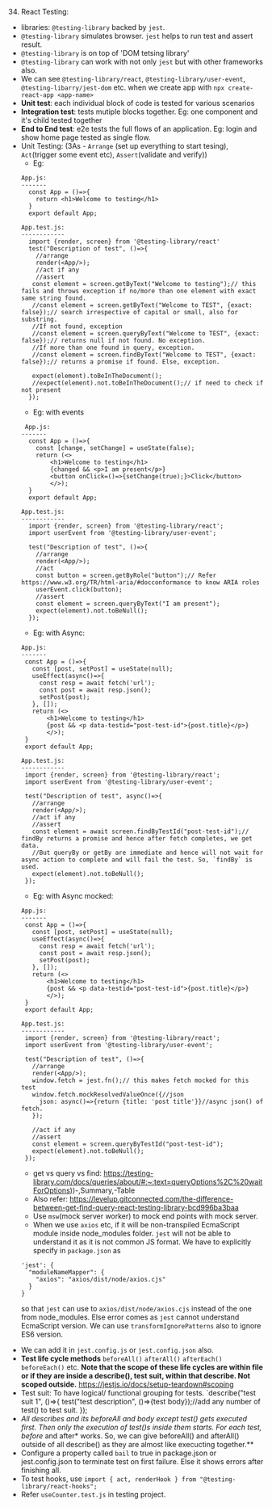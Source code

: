 
34. React Testing:
  - libraries: `@testing-library` backed by `jest`. 
  - `@testing-library` simulates browser. `jest` helps to run test and assert result.
  - `@testing-library` is on top of 'DOM tetsing library'
  - `@testing-library` can work with not only `jest` but with other frameworks also.
  - We can see `@testing-library/react`, `@testing-library/user-event`, `@testing-libarry/jest-dom` etc.
    when we create app with `npx create-react-app <app-name>`
  - **Unit test**: each individual block of code is tested for various scenarios
  - **Integration test**: tests mutiple blocks together. Eg: one component and it's child tested together
  - **End to End test**: e2e tests the full flows of an application. Eg: login and show home page tested as single flow.
  - Unit Testing: (3As - `Arrange` (set up everything to start tesing), `Act`(trigger some event etc), `Assert`(validate and verify))
    * Eg:
    ```
    App.js:
    -------
      const App = ()=>{
        return <h1>Welcome to testing</h1>
      }
      export default App;
      
    App.test.js:
    ------------
      import {render, screen} from '@testing-library/react'
      test("Description of test", ()=>{
        //arrange
        render(<App/>);
        //act if any
        //assert
       const element = screen.getByText("Welcome to testing");// this fails and throws exception if no/more than one element with exact same string found.
       //const element = screen.getByText("Welcome to TEST", {exact: false});// search irrespective of capital or small, also for substring. 
       //If not found, exception
       //const element = screen.queryByText("Welcome to TEST", {exact: false});// returns null if not found. No exception.
       //If more than one found in query, exception.
       //const element = screen.findByText("Welcome to TEST", {exact: false});// returns a promise if found. Else, exception.
       
       expect(element).toBeInTheDocument();
       //expect(element).not.toBeInTheDocument();// if need to check if not present
      });
    
    ```
      * Eg: with events
    ```
     App.js:
    -------
      const App = ()=>{
        const [change, setChange] = useState(false);
        return (<>
            <h1>Welcome to testing</h1>
            {changed && <p>I am present</p>}
            <button onClick=()=>{setChange(true);}>Click</button>
            </>);
      }
      export default App;
      
    App.test.js:
    ------------
      import {render, screen} from '@testing-library/react';
      import userEvent from '@testing-library/user-event';
      
      test("Description of test", ()=>{
        //arrange
        render(<App/>);
        //act
        const button = screen.getByRole("button");// Refer https://www.w3.org/TR/html-aria/#docconformance to know ARIA roles
        userEvent.click(button);
        //assert
        const element = screen.queryByText("I am present");
        expect(element).not.toBeNull();
      });
    
    ```
    * Eg: with Async:
     ```
     App.js:
    -------
      const App = ()=>{
        const [post, setPost] = useState(null);
        useEffect(async()=>{
          const resp = await fetch('url');
          const post = await resp.json();
          setPost(post);
        }, []);
        return (<>
            <h1>Welcome to testing</h1>
            {post && <p data-testid="post-test-id">{post.title}</p>}
            </>);
      }
      export default App;
      
    App.test.js:
    ------------
      import {render, screen} from '@testing-library/react';
      import userEvent from '@testing-library/user-event';
      
      test("Description of test", async()=>{
        //arrange
        render(<App/>);   
        //act if any
        //assert
        const element = await screen.findByTestId("post-test-id");// findBy returns a promise and hence after fetch completes, we get data.
        //But queryBy or getBy are immediate and hence will not wait for async action to complete and will fail the test. So, `findBy` is used.
        expect(element).not.toBeNull();
      });
    
    ```
    * Eg: with Async mocked:
     ```
     App.js:
    -------
      const App = ()=>{
        const [post, setPost] = useState(null);
        useEffect(async()=>{
          const resp = await fetch('url');
          const post = await resp.json();
          setPost(post);
        }, []);
        return (<>
            <h1>Welcome to testing</h1>
            {post && <p data-testid="post-test-id">{post.title}</p>}
            </>);
      }
      export default App;
      
    App.test.js:
    ------------
      import {render, screen} from '@testing-library/react';
      import userEvent from '@testing-library/user-event';
      
      test("Description of test", ()=>{
        //arrange
        render(<App/>);
        window.fetch = jest.fn();// this makes fetch mocked for this test
        window.fetch.mockResolvedValueOnce({//json
          json: async()=>{return {title: 'post title'}}//async json() of fetch.
        });
        
        //act if any
        //assert
        const element = screen.queryByTestId("post-test-id");
        expect(element).not.toBeNull();
      });
    
    ```
    * get vs query vs find: https://testing-library.com/docs/queries/about/#:~:text=queryOptions%2C%20waitForOptions))-,Summary,-Table
    * Also refer: https://levelup.gitconnected.com/the-difference-between-get-find-query-react-testing-library-bcd996ba3baa
    * Use `msw`(mock server worker) to mock end points with mock server.
    * When we use `axios` etc, if it will be non-transpiled EcmaScript module inside node_modules folder.
      `jest` will not be able to understand it as it is not common JS format. 
      We have to explicitly specify in `package.json` as
    ```
    'jest': {
      "moduleNameMapper": {
        "axios": "axios/dist/node/axios.cjs"
      }
    }
    ```
    so that `jest` can use to `axios/dist/node/axios.cjs` instead of the one from node_modules. 
    Else error comes as `jest` cannot understand EcmaScript version. We can use `transformIgnorePatterns` also to ignore ES6 version.
   * We can add it in `jest.config.js` or `jest.config.json` also.
   * **Test life cycle methods**
    `beforeAll()`
    `afterAll()`
    `afterEach()`
    `beforeEach()` etc.
    **Note that the scope of these life cycles are within file or if they are inside a describe(), test suit, within that describe. Not scoped outside.**
    https://jestjs.io/docs/setup-teardown#scoping
   * Test suit: To have logical/ functional grouping for tests. 
   `describe("test suit 1", ()=>{
          test("test description", ()=>{test body});//add any number of test() to test suit.
      });
   * **All describes and its beforeAll* and body except test() gets executed first. 
     Then only the execution of test()s inside them starts. For each test, before* and after* works. 
     So, we can give beforeAll() and afterAll() outside of all describe() as they are almost like execucting together.**
   * Configure a property called `bail` to true in package.json or jest.config.json to terminate test on first failure. 
     Else it shows errors after finishing all.
   * To test hooks, use `import { act, renderHook } from "@testing-library/react-hooks";`
   * Refer `useCounter.test.js` in testing project.
      

